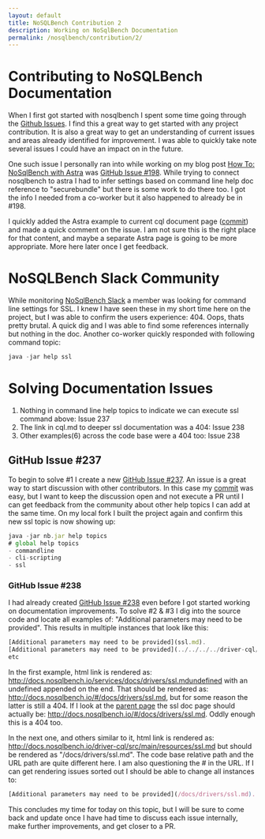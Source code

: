 ```yaml
---
layout: default
title: NoSQLBench Contribution 2
description: Working on NoSqlBench Documentation
permalink: /nosqlbench/contribution/2/
---
```


# Contributing to NoSQLBench Documentation

When I first got started with nosqlbench I spent some time going through the [Github Issues](https://github.com/nosqlbench/nosqlbench/issues).  I find this a great way to get started with any project contribution.  It is also a great way to get an understanding of current issues and areas already identified for improvement.   I was able to quickly take note several issues I could have an impact on in the future.   

One such issue I personally ran into while working on my blog post [How To: NoSqlBench with Astra](/nosqlbench/astra/) was [GitHub Issue #198](https://github.com/nosqlbench/nosqlbench/issues/198).  While trying to connect nosqlbench to astra I had to infer settings based on command line help doc reference to "securebundle" but there is some work to do there too.   I got the info I needed from a co-worker but it also happened to already be in #198.

I quickly added the Astra example to current cql document page ([commit](https://github.com/ds-steven-matison/nosqlbench/commit/909e7609ffdd20fa6a139207d545a7e89a949632)) and made a quick comment on the issue.   I am not sure this is the right place for that content, and maybe a separate Astra page is going to be more appropriate.  More here later once I get feedback.

# NoSQLBench Slack Community

While monitoring [NoSqlBench Slack](https://nosqlbench.slack.com/) a member was looking for command line settings for SSL.  I knew I have seen these in my short time here on the project, but I was able to confirm the users experience:  404.   Oops, thats pretty brutal.  A quick dig and I was able to find some references internally but nothing in the doc.   Another co-worker quickly responded with following command topic:

```js
java -jar help ssl
````

# Solving Documentation Issues

1.  Nothing in command line help topics to indicate we can execute ssl command above:  Issue 237
2.	The link in cql.md to deeper ssl documentation was a 404: Issue 238
3.  Other examples(6) across the code base were a 404 too: Issue 238


## GitHub Issue #237

To begin to solve #1 I create a new [GitHub Issue #237](https://github.com/nosqlbench/nosqlbench/issues/237).  An issue is a great way to start discussion with other contributors.  In this case my [commit](https://github.com/ds-steven-matison/nosqlbench/commit/bf51056fce58b7b8ee540d0490d1db1d16c5f49c) was easy, but I want to keep the discussion open and not execute a PR until I can get feedback from the community about other help topics I can add at the same time.  On my local fork I built the project again and confirm this new ssl topic is now showing up:

```js
java -jar nb.jar help topics         
# global help topics
- commandline
- cli-scripting
- ssl
```

### GitHub Issue #238

I had already created [GitHub Issue #238](https://github.com/nosqlbench/nosqlbench/issues/238) even before I got started working on documentation improvements.  To solve #2 & #3 I dig into the source code and locate all examples of: "Additional parameters may need to be provided".  This results in multiple instances that look like this:

```js
[Additional parameters may need to be provided](ssl.md).
[Additional parameters may need to be provided](../../../../driver-cql/src/main/resources/ssl.md).
etc
````

In the first example, html link is rendered as: http://docs.nosqlbench.io/services/docs/drivers/ssl.mdundefined with an undefined appended on the end.  That should be rendered as: http://docs.nosqlbench.io/#/docs/drivers/ssl.md, but for some reason the latter is still a 404.  If I look at the [parent page](http://docs.nosqlbench.io/#/docs/drivers/cql.md) the ssl doc page should actually be:  http://docs.nosqlbench.io/#/docs/drivers/ssl.md.  Oddly enough this is a 404 too.

In the next one, and others similar to it, html link is rendered as: http://docs.nosqlbench.io/driver-cql/src/main/resources/ssl.md
but should be rendered as "/docs/drivers/ssl.md".  The code base relative path and the URL path are quite different here.  I am also questioning the # in the URL.   If I can get rendering issues sorted out I should be able to change all instances to:

```js
[Additional parameters may need to be provided](/docs/drivers/ssl.md).
```

This concludes my time for today on this topic, but I will be sure to come back and update once I have had time to discuss each issue internally, make further improvements, and get closer to a PR.   

